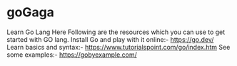# goGaga
Learn Go Lang Here
Following are the resources which you can use to get started with GO lang.
Install Go and play with it online:-  https://go.dev/
Learn basics and syntax:- https://www.tutorialspoint.com/go/index.htm
See some examples:- https://gobyexample.com/

